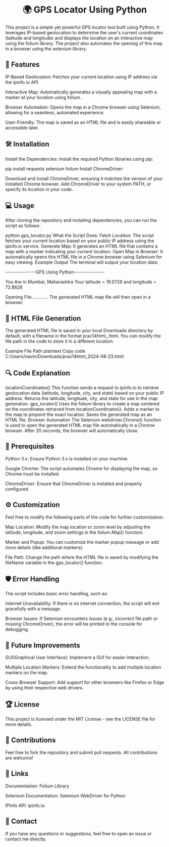 <h1 align=center>🌍 GPS Locator Using Python</h1>

This project is a simple yet powerful GPS locator tool built using Python. It leverages IP-based geolocation to determine the user's current coordinates (latitude and longitude) and displays the location on an interactive map using the folium library. The project also automates the opening of this map in a browser using the selenium library.


<h2>🚀 Features</h2>

IP-Based Geolocation: Fetches your current location using IP address via the ipinfo.io API.

Interactive Map: Automatically generates a visually appealing map with a marker at your location using folium.

Browser Automation: Opens the map in a Chrome browser using Selenium, allowing for a seamless, automated experience.

User-Friendly: The map is saved as an HTML file and is easily shareable or accessible later.

<h2>🛠️ Installation</h2>

Install the Dependencies: Install the required Python libraries using pip:


pip install requests selenium folium
Install ChromeDriver:

Download and install ChromeDriver, ensuring it matches the version of your installed Chrome browser.
Add ChromeDriver to your system PATH, or specify its location in your code.

<h2>💻 Usage</h2>

After cloning the repository and installing dependencies, you can run the script as follows:


python gps_locator.py
What the Script Does:
Fetch Location: The script fetches your current location based on your public IP address using the ipinfo.io service.
Generate Map: It generates an HTML file that contains a map with a marker indicating your current location.
Open Map in Browser: It automatically opens this HTML file in a Chrome browser using Selenium for easy viewing.
Example Output
The terminal will output your location data:


---------------GPS Using Python---------------

You Are in Mumbai, Maharashtra
Your latitude = 19.0728 and longitude = 72.8826

Opening File.............
The generated HTML map file will then open in a browser.

<h2>📁 HTML File Generation</h2>

The generated HTML file is saved in your local Downloads directory by default, with a filename in the format prac14html_<DATE>.html. You can modify the file path in the code to store it in a different location.

Example File Path
plaintext
Copy code
C:/Users/navin/Downloads/prac14html_2024-08-23.html

<h2>🔍 Code Explanation</h2>

locationCoordinates()
This function sends a request to ipinfo.io to retrieve geolocation data (latitude, longitude, city, and state) based on your public IP address.
Returns the latitude, longitude, city, and state for use in the map generation.
gps_locator()
Uses the folium library to create a map centered on the coordinates retrieved from locationCoordinates().
Adds a marker to the map to pinpoint the exact location.
Saves the generated map as an HTML file.
Browser Automation
The Selenium webdriver.Chrome() function is used to open the generated HTML map file automatically in a Chrome browser.
After 20 seconds, the browser will automatically close.


<h2>🧩 Prerequisites</h2>

Python 3.x: Ensure Python 3.x is installed on your machine.

Google Chrome: The script automates Chrome for displaying the map, so Chrome must be installed.

ChromeDriver: Ensure that ChromeDriver is installed and properly configured.


<h2>⚙️ Customization</h2>

Feel free to modify the following parts of the code for further customization:

Map Location: Modify the map location or zoom level by adjusting the latitude, longitude, and zoom settings in the folium.Map() function.

Marker and Popup: You can customize the marker popup message or add more details (like additional markers).

File Path: Change the path where the HTML file is saved by modifying the fileName variable in the gps_locator() function.

<h2>🛡️ Error Handling</h2>

The script includes basic error handling, such as:

Internet Unavailability: If there is no internet connection, the script will exit gracefully with a message.

Browser Issues: If Selenium encounters issues (e.g., incorrect file path or missing ChromeDriver), the error will be printed to the console for debugging.


<h2>📜 Future Improvements</h2>

GUI(Graphical User Interface): Implement a GUI for easier interaction.

Multiple Location Markers: Extend the functionality to add multiple location markers on the map.

Cross-Browser Support: Add support for other browsers like Firefox or Edge by using their respective web drivers.


<h2>🏆 License</h2>

This project is licensed under the MIT License - see the LICENSE file for more details.


<h2>🤝 Contributions</h2>

Feel free to fork the repository and submit pull requests. All contributions are welcome!

<h2>🔗 Links</h2>

Documentation: Folium Library

Selenium Documentation: Selenium WebDriver for Python

IPInfo API: ipinfo.io


<h2>📧 Contact</h2>

If you have any questions or suggestions, feel free to open an issue or contact me directly.

